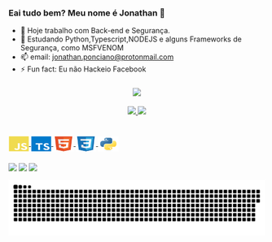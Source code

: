 ### Eai tudo bem? Meu nome é Jonathan 👋
- 🔭 Hoje trabalho com Back-end e Segurança.
- 🌱 Estudando Python,Typescript,NODEJS e alguns Frameworks de Segurança, como MSFVENOM
- 📫 email: jonathan.ponciano@protonmail.com
- ⚡ Fun fact: Eu não Hackeio Facebook
###

<div align="center" style="display: inline_block">
  <img src="https://badge42.herokuapp.com/api/stats/jponcian?cursus=Basecamp&darkmode=true&privacyEmail=true"/>
</div>
<br>
<div align="center">
  <a href="https://github.com/JohnPonciano">
  <img height="180em" src="https://github-readme-stats.vercel.app/api?username=JohnPonciano&show_icons=true&theme=vue-dark&include_all_commits=true&count_private=true"/>
  <img height="180em" src="https://github-readme-stats.vercel.app/api/top-langs/?username=JohnPonciano&layout=compact&langs_count=7&theme=vue-dark"/>
</div>
  
### 
  
<div style="display: inline_block"><br>
  <img align="center" alt="JOHN-Js" height="30" width="40" src="https://raw.githubusercontent.com/devicons/devicon/master/icons/javascript/javascript-plain.svg">
  <img align="center" alt="JOHN-Ts" height="30" width="40" src="https://raw.githubusercontent.com/devicons/devicon/master/icons/typescript/typescript-plain.svg">
  <img align="center" alt="JOHN-HTML" height="30" width="40" src="https://raw.githubusercontent.com/devicons/devicon/master/icons/html5/html5-original.svg">
  <img align="center" alt="JOHN-CSS" height="30" width="40" src="https://raw.githubusercontent.com/devicons/devicon/master/icons/css3/css3-original.svg">
  <img align="center" alt="JOHN-Python" height="30" width="40" src="https://raw.githubusercontent.com/devicons/devicon/master/icons/python/python-original.svg">
</div>
  
  
  ### 
<div>
    <a href = "mailto:jonathan.ponciano@protonmail.com"><img src="https://img.shields.io/badge/-Gmail-%23333?style=for-the-badge&logo=gmail&logoColor=white" target="_blank"></a>
    <a href="https://www.linkedin.com/in/jonathan-ponciano-silva/" target="_blank"><img src="https://img.shields.io/badge/-LinkedIn-%230077B5?style=for-the-badge&logo=linkedin&logoColor=white" target="_blank"></a>
    <a href = "https://api.whatsapp.com/send?phone=5511988661865"><img src="https://img.shields.io/badge/WhatsApp-25D366?style=for-the-badge&logo=whatsapp&logoColor=white" target="_blank"></a>
 </div>

![github contribution grid snake animation](https://raw.githubusercontent.com/JohnPonciano/JohnPonciano/output/github-contribution-grid-snake.svg)
